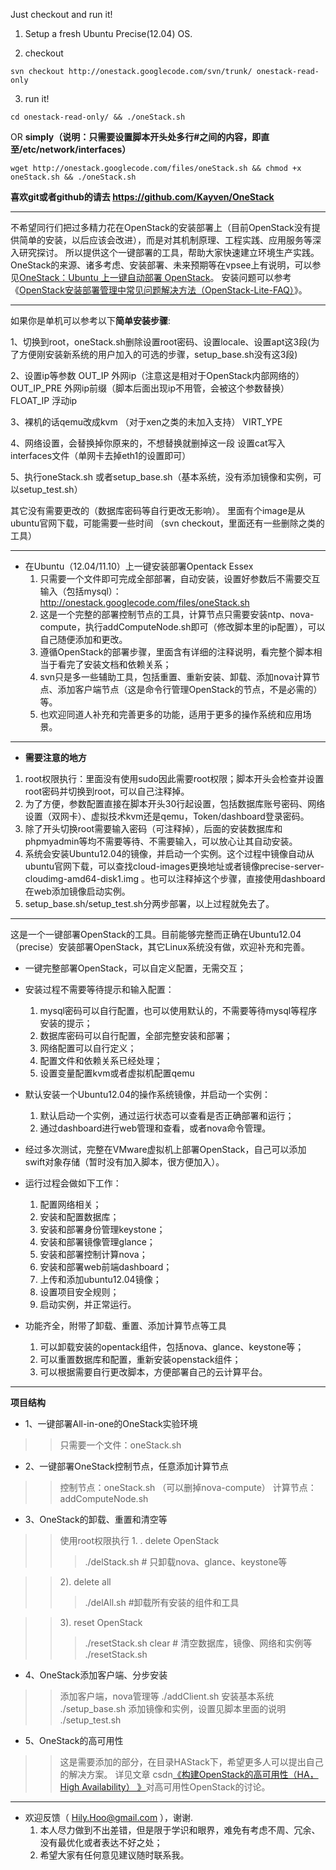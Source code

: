 Just checkout and run it!

1. Setup a fresh Ubuntu Precise(12.04) OS.

2. checkout
```
svn checkout http://onestack.googlecode.com/svn/trunk/ onestack-read-only
```
3. run it!
```
cd onestack-read-only/ && ./oneStack.sh
```


OR
**simply（说明：只需要设置脚本开头处多行#之间的内容，即直至/etc/network/interfaces）**
```
wget http://onestack.googlecode.com/files/oneStack.sh && chmod +x oneStack.sh && ./oneStack.sh
```


**喜欢git或者github的请去 https://github.com/Kayven/OneStack**


---

不希望同行们把过多精力花在OpenStack的安装部署上（目前OpenStack没有提供简单的安装，以后应该会改进），而是对其机制原理、工程实践、应用服务等深入研究探讨。
所以提供这个一键部署的工具，帮助大家快速建立环境生产实践。OneStack的来源、诸多考虑、安装部署、未来预期等在vpsee上有说明，可以参见[OneStack：Ubuntu 上一键自动部署 OpenStack](http://www.vpsee.com/2012/07/onestack-all-in-one-installation-tool-for-openstack/)。
安装问题可以参考《[OpenStack安装部署管理中常见问题解决方法（OpenStack-Lite-FAQ）](http://blog.csdn.net/hilyoo/article/details/7746634)》。

---


如果你是单机可以参考以下**简单安装步骤**:

1、切换到root，oneStack.sh删除设置root密码、设置locale、设置apt这3段(为了方便刚安装新系统的用户加入的可选的步骤，setup\_base.sh没有这3段)

2、设置ip等参数
OUT\_IP 外网ip（注意这是相对于OpenStack内部网络的）
OUT\_IP\_PRE 外网ip前缀（脚本后面出现ip不用管，会被这个参数替换）
FLOAT\_IP 浮动ip

3、裸机的话qemu改成kvm （对于xen之类的未加入支持）
VIRT\_YPE

4、网络设置，会替换掉你原来的，不想替换就删掉这一段
设置cat写入interfaces文件（单网卡去掉eth1的设置即可）

5、执行oneStack.sh 或者setup\_base.sh（基本系统，没有添加镜像和实例，可以setup\_test.sh）

其它没有需要更改的（数据库密码等自行更改无影响）。
里面有个image是从ubuntu官网下载，可能需要一些时间
（svn checkout，里面还有一些删除之类的工具）



---

  * 在Ubuntu（12.04/11.10）上一键安装部署Opentack Essex
    1. 只需要一个文件即可完成全部部署，自动安装，设置好参数后不需要交互输入（包括mysql）：http://onestack.googlecode.com/files/oneStack.sh
    1. 这是一个完整的部署控制节点的工具，计算节点只需要安装ntp、nova-compute，执行addComputeNode.sh即可（修改脚本里的ip配置），可以自己随便添加和更改。
    1. 遵循OpenStack的部署步骤，里面含有详细的注释说明，看完整个脚本相当于看完了安装文档和依赖关系；
    1. svn只是多一些辅助工具，包括重置、重新安装、卸载、添加nova计算节点、添加客户端节点（这是命令行管理OpenStack的节点，不是必需的）等。
    1. 也欢迎同道人补充和完善更多的功能，适用于更多的操作系统和应用场景。


---

  * **需要注意的地方**

  1. root权限执行：里面没有使用sudo因此需要root权限；脚本开头会检查并设置root密码并切换到root，可以自己注释掉。
  1. 为了方便，参数配置直接在脚本开头30行起设置，包括数据库账号密码、网络设置（双网卡）、虚拟技术kvm还是qemu，Token/dashboard登录密码。
  1. 除了开头切换root需要输入密码（可注释掉），后面的安装数据库和phpmyadmin等均不需要等待、不需要输入，可以放心让其自动安装。
  1. 系统会安装Ubuntu12.04的镜像，并启动一个实例。这个过程中镜像自动从ubuntu官网下载，可以查找cloud-images更换地址或者镜像precise-server-cloudimg-amd64-disk1.img  。也可以注释掉这个步骤，直接使用dashboard在web添加镜像启动实例。
  1. setup\_base.sh/setup\_test.sh分两步部署，以上过程就免去了。


---


这是一个一键部署OpenStack的工具。目前能够完整而正确在Ubuntu12.04（precise）安装部署OpenStack，其它Linux系统没有做，欢迎补充和完善。
  * 一键完整部署OpenStack，可以自定义配置，无需交互；
  * 安装过程不需要等待提示和输入配置：
    1. mysql密码可以自行配置，也可以使用默认的，不需要等待mysql等程序安装的提示；
    1. 数据库密码可以自行配置，全部完整安装和部署；
    1. 网络配置可以自行定义；
    1. 配置文件和依赖关系已经处理；
    1. 设置变量配置kvm或者虚拟机配置qemu
  * 默认安装一个Ubuntu12.04的操作系统镜像，并启动一个实例：
    1. 默认启动一个实例，通过运行状态可以查看是否正确部署和运行；
    1. 通过dashboard进行web管理和查看，或者nova命令管理。
  * 经过多次测试，完整在VMware虚拟机上部署OpenStack，自己可以添加swift对象存储（暂时没有加入脚本，很方便加入）。

  * 运行过程会做如下工作：
    1. 配置网络相关；
    1. 安装和配置数据库；
    1. 安装和部署身份管理keystone；
    1. 安装和部署镜像管理glance；
    1. 安装和部署控制计算nova；
    1. 安装和部署web前端dashboard；
    1. 上传和添加ubuntu12.04镜像；
    1. 设置项目安全规则；
    1. 启动实例，并正常运行。

  * 功能齐全，附带了卸载、重置、添加计算节点等工具
    1. 可以卸载安装的opentack组件，包括nova、glance、keystone等；
    1. 可以重置数据库和配置，重新安装openstack组件；
    1. 可以根据需要自行更改脚本，方便部署自己的云计算平台。


---

**项目结构**

  * 1、一键部署All-in-one的OneStack实验环境
> > 只需要一个文件：oneStack.sh
  * 2、一键部署OneStack控制节点，任意添加计算节点
> > 控制节点：oneStack.sh （可以删掉nova-compute）
> > 计算节点：addComputeNode.sh

  * 3、OneStack的卸载、重置和清空等
> > 使用root权限执行
    1. . delete OpenStack
> > > ./delStack.sh # 只卸载nova、glance、keystone等

> > 2). delete all
> > > ./delAll.sh #卸载所有安装的组件和工具

> > 3). reset OpenStack
> > > ./resetStack.sh clear # 清空数据库，镜像、网络和实例等
> > > ./resetStack.sh

  * 4、OneStack添加客户端、分步安装

> > 添加客户端，nova管理等 ./addClient.sh
> > 安装基本系统 ./setup\_base.sh
> > 添加镜像和实例，设置见脚本里面的说明 ./setup\_test.sh

  * 5、OneStack的高可用性
> > 这是需要添加的部分，在目录HAStack下，希望更多人可以提出自己的解决方案。
> > 详见文章 csdn[《构建OpenStack的高可用性（HA，High Availability） 》](http://blog.csdn.net/hilyoo/article/details/7704280)对高可用性OpenStack的讨论。

---


  * 欢迎反馈（ Hily.Hoo@gmail.com ），谢谢.
    1. 本人尽力做到不出差错，但是限于学识和眼界，难免有考虑不周、冗余、没有最优化或者表达不好之处；
    1. 希望大家有任何意见建议随时联系我。